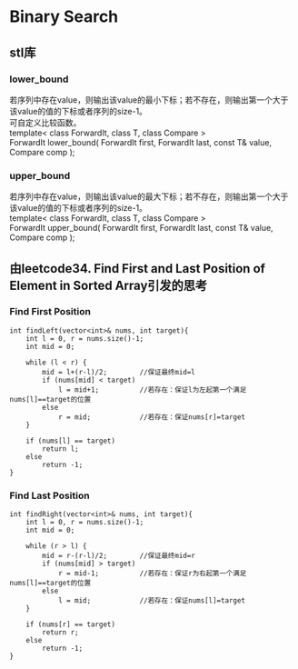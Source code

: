 # Binary Search
## stl库
### lower_bound  
若序列中存在value，则输出该value的最小下标；若不存在，则输出第一个大于该value的值的下标或者序列的size-1。  
可自定义比较函数。  
template< class ForwardIt, class T, class Compare >  
ForwardIt lower_bound( ForwardIt first, ForwardIt last, const T& value, Compare comp );  
### upper_bound  
若序列中存在value，则输出该value的最大下标；若不存在，则输出第一个大于该value的值的下标或者序列的size-1。  
template< class ForwardIt, class T, class Compare >  
ForwardIt upper_bound( ForwardIt first, ForwardIt last, const T& value, Compare comp );  
## 由leetcode34. Find First and Last Position of Element in Sorted Array引发的思考
### Find First Position  
    int findLeft(vector<int>& nums, int target){  
        int l = 0, r = nums.size()-1;  
        int mid = 0;  
    
        while (l < r) {  
            mid = l+(r-l)/2;        //保证最终mid=l  
            if (nums[mid] < target)  
                l = mid+1;          //若存在：保证l为左起第一个满足nums[l]==target的位置 
            else  
                r = mid;            //若存在：保证nums[r]=target
        }  
  
        if (nums[l] == target)  
            return l;  
        else  
            return -1;  
    }  
### Find Last Position  
    int findRight(vector<int>& nums, int target){  
        int l = 0, r = nums.size()-1;  
        int mid = 0;  
  
        while (r > l) {  
            mid = r-(r-l)/2;        //保证最终mid=r  
            if (nums[mid] > target)  
                r = mid-1;          //若存在：保证r为右起第一个满足nums[l]==target的位置   
            else  
                l = mid;            //若存在：保证nums[l]=target  
        }  
  
        if (nums[r] == target)  
            return r;  
        else  
            return -1;  
    }  
    
